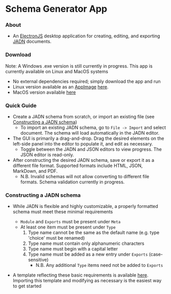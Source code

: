 # Schema Generator App

### About
- An [ElectronJS](https://www.electronjs.org/) desktop application for creating, editing, and exporting [JADN](https://github.com/oasis-open/openc2-jadn-software) documents. 

### Download
Note: A Windows .exe version is still currently in progress. This app is currently available on Linux and MacOS systems
- No external dependencies required; simply download the app and run
- Linux version available as an [AppImage](https://appimage.org/) [here](www.google.com).
- MacOS version available [here](www.google.com)

### Quick Guide
- Create a JADN schema from scratch, or import an existing file (see [Constructing a JADN schema](#constructing-a-jadn-schema))
    - To import an existing JADN schema, go to `File -> Import` and select document. The schema will load automatically in the JADN editor. 
- The GUI is primarily a drag-and-drop. Drag the desired elements on the left-side panel into the editor to populate it, and edit as necessary. 
    - Toggle between the JADN and JSON editors to view progress. The JSON editor is read-only.
- After constructing the desired JADN schema, save or export it as a different file format. Supported formats include HTML, JSON, MarkDown, and PDF. 
    - N.B. Invalid schemas will not allow converting to different file formats. Schema validation currently in progress.

### Constructing a JADN schema
- While JADN is flexible and highly customizable, a properly formatted schema must meet these minimal requirements
    - `Module` and `Exports` must be present under `Meta`
    - At least one item must be present under `Type`
        1. Type name cannot be the same as the default name (e.g. type 'choice' must be renamed)
        2. Type name must contain only alphanumeric characters
        3. Type name must begin with a capital letter
        4. Type name must be added as a new entry under `Exports` (case-sensitive)
            -  N.B. Any additional `Type` items need not be added to `Exports`
            
- A template reflecting these basic requirements is available [here](./template.jadn). Importing this template and modifying as necessary is the easiest way to get started
